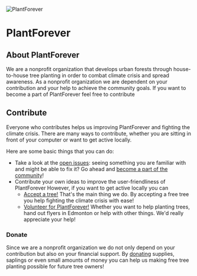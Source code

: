 ![PlantForever](https://www.plantforever.org/img/plantforever.9feba2d8.jpg)
# PlantForever

## About PlantForever
We are a nonprofit organization that develops urban forests through house-to-house tree planting in order to combat climate crisis and spread awareness. As a nonprofit organization we are dependent on your contribution and your help to achieve the community goals.
If you want to become a part of PlantForever feel free to contribute

## Contribute
Everyone who contributes helps us improving PlantForever and fighting the climate crisis. There are many ways to contribute, whether you are sitting in front of your computer or want to get active locally.

Here are some basic things that you can do:
- Take a look at the [open issues](https://github.com/ChingChang9/PlantForever/issues): seeing something you are familiar with and might be able to fix it? Go ahead and [become a part of the community](https://github.com/ChingChang9/PlantForever/blob/master/CONTRIBUTING.md)!
- Contribute your own ideas to improve the user-friendliness of PlantForever
However, if you want to get active locally you can
  - [Accept a tree!](https://www.plantforever.org/accept-a-tree) That's the main thing we do. By accepting a free tree you help fighting the climate crisis with ease!
  - [Volunteer for PlantForever!](https://www.plantforever.org/volunteer-registration) Whether you want to help planting trees, hand out flyers in Edmonton or help with other things. We'd really appreciate your help!

### Donate
Since we are a nonprofit organization we do not only depend on your contribution but also on your financial support.
By [donating](https://www.plantforever.org/donate) supplies, saplings or even small amounts of money you can help us making free tree planting possible for future tree owners!
